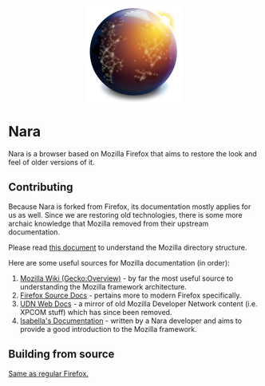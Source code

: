<p align="center">
    <img src="browser/branding/official/content/about-logo.png" alt="Nara logo">
</p>

# Nara
Nara is a browser based on Mozilla Firefox that aims to restore the look and feel of older versions of it.

## Contributing

Because Nara is forked from Firefox, its documentation mostly applies for us as well. Since we are restoring old technologies, there is
some more archaic knowledge that Mozilla removed from their upstream documentation.

Please read [this document](https://firefox-source-docs.mozilla.org/contributing/directory_structure.html) to understand the Mozilla directory structure.

Here are some useful sources for Mozilla documentation (in order):

1. [Mozilla Wiki (Gecko:Overview)](https://wiki.mozilla.org/Gecko:Overview) - by far the most useful source to understanding the Mozilla framework architecture.
2. [Firefox Source Docs](https://firefox-source-docs.mozilla.org/) - pertains more to modern Firefox specifically.
3. [UDN Web Docs](https://udn.realityripple.com/) - a mirror of old Mozilla Developer Network content (i.e. XPCOM stuff) which has since been removed.
4. [Isabella's Documentation](https://kawapure.github.io/mozilla_simple_docs/) - written by a Nara developer and aims to provide a good introduction to the Mozilla framework.

## Building from source

[Same as regular Firefox.](https://firefox-source-docs.mozilla.org/contributing/contribution_quickref.html)